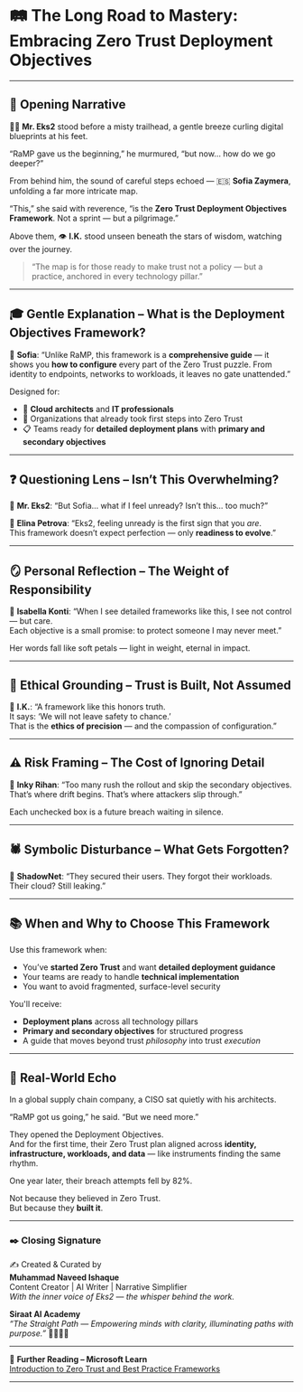 # 🛤️ The Long Road to Mastery: Embracing Zero Trust Deployment Objectives

---

## 🌱 Opening Narrative

👨‍💼 **Mr. Eks2** stood before a misty trailhead, a gentle breeze curling digital blueprints at his feet.

“RaMP gave us the beginning,” he murmured, “but now… how do we go deeper?”

From behind him, the sound of careful steps echoed — 🇪🇸 **Sofia Zaymera**, unfolding a far more intricate map.

“This,” she said with reverence, “is the **Zero Trust Deployment Objectives Framework**. Not a sprint — but a pilgrimage.”

Above them, 👁️ **I.K.** stood unseen beneath the stars of wisdom, watching over the journey.

> “The map is for those ready to make trust not a policy — but a practice, anchored in every technology pillar.”

---

## 🎓 Gentle Explanation – What is the Deployment Objectives Framework?

💬 **Sofia**: “Unlike RaMP, this framework is a **comprehensive guide** — it shows you **how to configure** every part of the Zero Trust puzzle. From identity to endpoints, networks to workloads, it leaves no gate unattended.”

Designed for:

- 🧭 **Cloud architects** and **IT professionals**  
- 🏢 Organizations that already took first steps into Zero Trust  
- 📋 Teams ready for **detailed deployment plans** with **primary and secondary objectives**

---

## ❓ Questioning Lens – Isn’t This Overwhelming?

💬 **Mr. Eks2**: “But Sofia… what if I feel unready? Isn’t this... too much?”

💬 **Elina Petrova**: “Eks2, feeling unready is the first sign that you *are*.  
This framework doesn’t expect perfection — only **readiness to evolve**.”

---

## 🪞 Personal Reflection – The Weight of Responsibility

💬 **Isabella Konti**: “When I see detailed frameworks like this, I see not control — but care.  
Each objective is a small promise: to protect someone I may never meet.”

Her words fall like soft petals — light in weight, eternal in impact.

---

## 🧭 Ethical Grounding – Trust is Built, Not Assumed

💬 **I.K.**: “A framework like this honors truth.  
It says: ‘We will not leave safety to chance.’  
That is the **ethics of precision** — and the compassion of configuration.”

---

## ⚠️ Risk Framing – The Cost of Ignoring Detail

💬 **Inky Rihan**: “Too many rush the rollout and skip the secondary objectives.  
That’s where drift begins. That’s where attackers slip through.”

Each unchecked box is a future breach waiting in silence.

---

## 🕷️ Symbolic Disturbance – What Gets Forgotten?

💬 **ShadowNet**: “They secured their users. They forgot their workloads.  
Their cloud? Still leaking.”

---

## 📚 When and Why to Choose This Framework

Use this framework when:

- You’ve **started Zero Trust** and want **detailed deployment guidance**  
- Your teams are ready to handle **technical implementation**  
- You want to avoid fragmented, surface-level security  

You'll receive:

- **Deployment plans** across all technology pillars  
- **Primary and secondary objectives** for structured progress  
- A guide that moves beyond trust *philosophy* into trust *execution*

---

## 🔐 Real-World Echo

In a global supply chain company, a CISO sat quietly with his architects.

“RaMP got us going,” he said. “But we need more.”

They opened the Deployment Objectives.  
And for the first time, their Zero Trust plan aligned across **identity, infrastructure, workloads, and data** — like instruments finding the same rhythm.

One year later, their breach attempts fell by 82%.

Not because they believed in Zero Trust.  
But because they **built it**.

---

### ✒️ Closing Signature

✍️ Created & Curated by  
**Muhammad Naveed Ishaque**  
Content Creator | AI Writer | Narrative Simplifier  
_With the inner voice of Eks2 — the whisper behind the work._

**Siraat AI Academy**  
_“The Straight Path — Empowering minds with clarity, illuminating paths with purpose.”_ 🌷🌼🧚‍♀️

---

🔗 **Further Reading – Microsoft Learn**  
[Introduction to Zero Trust and Best Practice Frameworks](https://learn.microsoft.com/en-gb/training/modules/introduction-zero-trust-best-practice-frameworks/1-introduction-best-practices)

---